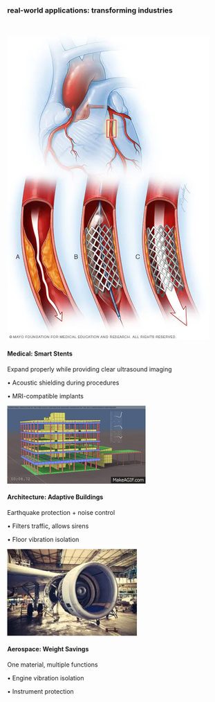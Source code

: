 ---
---

### real-world applications: transforming industries

<br>
<br>

<div class="grid grid-cols-3 gap-4">
  <div v-click>
    <img src="/images/intro/stent.jpg" class="w-full h-36 object-cover rounded mb-2" />
    <h4 class="font-bold text-lg">Medical: Smart Stents</h4>
    <p class="text-sm">Expand properly while providing clear ultrasound imaging</p>
    <p class="text-xs text-gray-600">• Acoustic shielding during procedures</p>
    <p class="text-xs text-gray-600">• MRI-compatible implants</p>
  </div>
  
  <div v-click>
    <img src="/images/intro/eartquake.gif" class="w-full h-36 object-cover rounded mb-2" />
    <h4 class="font-bold text-lg">Architecture: Adaptive Buildings</h4>
    <p class="text-sm">Earthquake protection + noise control</p>
    <p class="text-xs text-gray-600">• Filters traffic, allows sirens</p>
    <p class="text-xs text-gray-600">• Floor vibration isolation</p>
  </div>
  
  <div v-click>
    <img src="/images/intro/engine.jpg" class="w-full h-36 object-cover rounded mb-2" />
    <h4 class="font-bold text-lg">Aerospace: Weight Savings</h4>
    <p class="text-sm">One material, multiple functions</p>
    <p class="text-xs text-gray-600">• Engine vibration isolation</p>
    <p class="text-xs text-gray-600">• Instrument protection</p>
  </div>
</div>

<!--
In medical devices, our materials enable revolutionary designs. Take cardiac stents - currently, ultrasound imaging during stent deployment can be challenging because the metal creates acoustic interference. Our auxetic stents would expand properly when deployed while simultaneously dampening specific ultrasound frequencies, providing clearer imaging for doctors. Additionally, these materials could create MRI-compatible implants that provide mechanical support without interfering with magnetic fields, or prosthetic joints that adapt their stiffness based on movement while dampening harmful vibrations that cause loosening over time.

For architecture, imagine building facades that serve dual purposes. During earthquakes, the auxetic properties allow the structure to absorb seismic energy by contracting rather than buckling. Simultaneously, the acoustic bandgaps block specific frequencies - filtering out traffic noise (typically 50-1000 Hz) while allowing emergency sirens (1000-2000 Hz) to pass through. This creates safer, quieter urban environments. Floor systems could provide both vibration isolation from footsteps and sound insulation between floors - solving two major complaints in modern buildings with one material.

In aerospace, weight is everything. Our materials offer unprecedented weight savings by combining multiple functions. Aircraft engine mounts could use these networks to isolate specific vibration frequencies while adapting to different flight conditions through their auxetic properties. Spacecraft panels could protect sensitive instruments from launch vibrations while maintaining structural integrity. The ability to tune both mechanical and acoustic properties means one material system replaces multiple traditional solutions, potentially saving hundreds of pounds per aircraft.

These aren't just concepts - they're manufacturable today. 3D printing allows us to create these complex network structures at any scale, from tiny medical implants to large architectural panels. The materials can be metal, polymer, or ceramic depending on the application. Smart manufacturing with our AI system means we can verify properties in real-time and adapt designs for specific needs. With competitive per-unit costs and ROI typically within 2-3 years, adoption barriers are minimal.
-->
